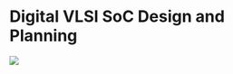 # Digital VLSI SoC Design and Planning

<img src ="https://github.com/user-attachments/assets/90b08669-9c17-4928-8cc0-5d509965f7ea">
